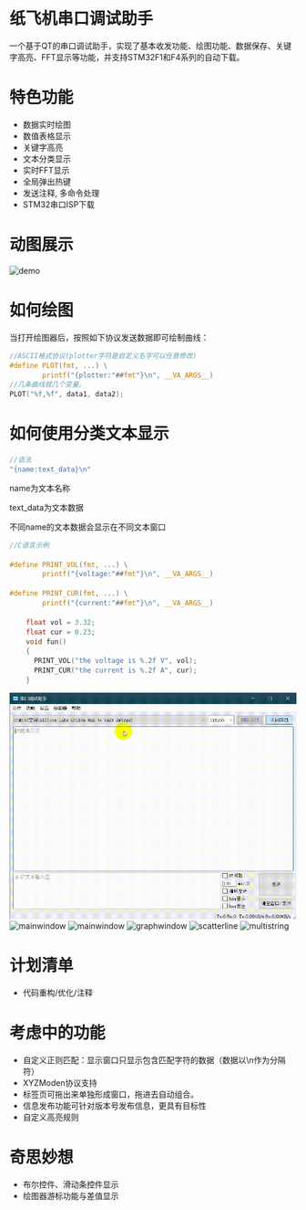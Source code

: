# 纸飞机串口调试助手
  一个基于QT的串口调试助手，实现了基本收发功能、绘图功能、数据保存、关键字高亮、FFT显示等功能，并支持STM32F1和F4系列的自动下载。

# 特色功能
  - 数据实时绘图
  - 数值表格显示
  - 关键字高亮
  - 文本分类显示
  - 实时FFT显示
  - 全局弹出热键
  - 发送注释, 多命令处理
  - STM32串口ISP下载

# 动图展示
![demo](screenshoot/demo.gif)
# 如何绘图
当打开绘图器后，按照如下协议发送数据即可绘制曲线：
```c
//ASCII格式协议(plotter字符是自定义名字可以任意修改)
#define PLOT(fmt, ...) \
        printf("{plotter:"##fmt"}\n", __VA_ARGS__)
//几条曲线就几个变量。
PLOT("%f,%f", data1, data2);
```

# 如何使用分类文本显示
```c
//语法
"{name:text_data}\n"
```
name为文本名称

text_data为文本数据

不同name的文本数据会显示在不同文本窗口
```c
//C语言示例

#define PRINT_VOL(fmt, ...) \
        printf("{voltage:"##fmt"}\n", __VA_ARGS__)

#define PRINT_CUR(fmt, ...) \
        printf("{current:"##fmt"}\n", __VA_ARGS__)

    float vol = 3.32;
    float cur = 0.23;
    void fun()
    {
      PRINT_VOL("the voltage is %.2f V", vol);
      PRINT_CUR("the current is %.2f A", cur);
    }
```
![demo1](screenshoot/demo1.gif)
![mainwindow](screenshoot/mainwindow.png)
![mainwindow](screenshoot/mainwindow2.jpg)
![graphwindow](screenshoot/graphwindow.png)
![scatterline](screenshoot/scatterline.png)
![multistring](screenshoot/multistring.png)


# 计划清单
  - 代码重构/优化/注释
  
# 考虑中的功能
  - 自定义正则匹配：显示窗口只显示包含匹配字符的数据（数据以\n作为分隔符）
  - XYZModen协议支持
  - 标签页可拖出来单独形成窗口，拖进去自动组合。
  - 信息发布功能可针对版本号发布信息，更具有目标性
  - 自定义高亮规则

# 奇思妙想
  - 布尔控件、滑动条控件显示
  - 绘图器游标功能与差值显示
